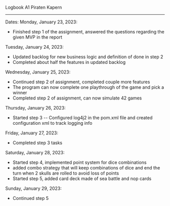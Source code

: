 Logbook A1 Piraten Kapern 
_______________________________

Dates:
Monday, January 23, 2023:
- Finished step 1 of the assignment, answered the questions regarding the given MVP 
  in the report

Tuesday, January 24, 2023:
- Updated backlog for new business logic and definition of done in step 2
- Completed about half the features in updated backlog

Wednesday, January 25, 2023:
- Continued step 2 of assignment, completed couple more features
- The program can now complete one playthrough of the game and pick a winner
- Completed step 2 of assignment, can now simulate 42 games

Thursday, January 26, 2023:
- Started step 3 -- Configured log4j2 in the pom.xml file and created configuration xml to track logging info

Friday, January 27, 2023:
- Completed step 3 tasks 

Saturday, January 28, 2023:
- Started step 4, implemented point system for dice combinations
- added combo strategy that will keep combinations of dice and end the turn when 2 skulls are rolled to avoid loss of points
- Started step 5, added card deck made of sea battle and nop cards

Sunday, January 29, 2023:
- Continued step 5